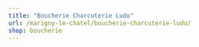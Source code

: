 ```yaml
---
title: "Boucherie Charcuterie Ludo"
url: /marigny-le-chatel/boucherie-charcuterie-ludo/
shop: boucherie
---
```

